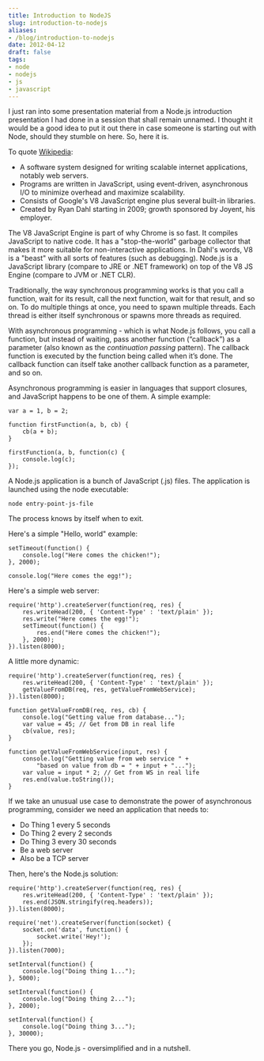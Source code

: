 ```yaml
---
title: Introduction to NodeJS
slug: introduction-to-nodejs
aliases:
- /blog/introduction-to-nodejs
date: 2012-04-12
draft: false
tags:
- node
- nodejs
- js
- javascript
---
```

I just ran into some presentation material from a Node.js introduction presentation I had done in a session that shall remain unnamed. I thought it would be a good idea to put it out there in case someone is starting out with Node, should they stumble on here. So, here it is.

To quote [Wikipedia](http://en.wikipedia.org/wiki/Nodejs):

+ A software system designed for writing scalable internet applications, notably web servers.
+ Programs are written in JavaScript, using event-driven, asynchronous I/O to minimize overhead and maximize scalability.
+ Consists of Google's V8 JavaScript engine plus several built-in libraries.
+ Created by Ryan Dahl starting in 2009; growth sponsored by Joyent, his employer.

The V8 JavaScript Engine is part of why Chrome is so fast. It compiles JavaScript to native code. It has a "stop-the-world" garbage collector that makes it more suitable for non-interactive applications. In Dahl's words, V8 is a "beast" with all sorts of features (such as debugging). Node.js is a JavaScript library (compare to JRE or .NET framework) on top of the V8 JS Engine (compare to JVM or .NET CLR).

Traditionally, the way synchronous programming works is that you call a function, wait for its result, call the next function, wait for that result, and so on. To do multiple things at once, you need to spawn multiple threads. Each thread is either itself synchronous or spawns more threads as required.

With asynchronous programming - which is what Node.js follows, you call a function, but instead of waiting, pass another function (“callback”) as a parameter (also known as the *continuation passing* pattern). The callback function is executed by the function being called when it’s done. The callback function can itself take another callback function as a parameter, and so on.

Asynchronous programming is easier in languages that support closures, and JavaScript happens to be one of them. A simple example:

    var a = 1, b = 2;

    function firstFunction(a, b, cb) {
	    cb(a + b);
    }

    firstFunction(a, b, function(c) {
	    console.log(c);
    });

A Node.js application is a bunch of JavaScript (.js) files. The application is launched using the node executable:

    node entry-point-js-file

The process knows by itself when to exit.

Here's a simple "Hello, world" example:

	setTimeout(function() {
		console.log("Here comes the chicken!");
	}, 2000);

	console.log("Here comes the egg!");

Here's a simple web server:

	require('http').createServer(function(req, res) {
		res.writeHead(200, { 'Content-Type' : 'text/plain' });
		res.write("Here comes the egg!");
		setTimeout(function() {
			res.end("Here comes the chicken!");
		}, 2000);
	}).listen(8000);

A little more dynamic:

	require('http').createServer(function(req, res) {
		res.writeHead(200, { 'Content-Type' : 'text/plain' });
		getValueFromDB(req, res, getValueFromWebService);
	}).listen(8000);
	
	function getValueFromDB(req, res, cb) {
		console.log("Getting value from database...");
		var value = 45; // Get from DB in real life
		cb(value, res);
	}
	
	function getValueFromWebService(input, res) {
		console.log("Getting value from web service " +
			"based on value from db = " + input + "...");
		var value = input * 2; // Get from WS in real life
		res.end(value.toString());
	}

If we take an unusual use case to demonstrate the power of asynchronous programming, consider we need an application that needs to: 

+ Do Thing 1 every 5 seconds
+ Do Thing 2 every 2 seconds
+ Do Thing 3 every 30 seconds
+ Be a web server
+ Also be a TCP server

Then, here's the Node.js solution:

	require('http').createServer(function(req, res) {
		res.writeHead(200, { 'Content-Type' : 'text/plain' });
		res.end(JSON.stringify(req.headers));
	}).listen(8000);
	
	require('net').createServer(function(socket) {
		socket.on('data', function() {
			socket.write('Hey!');
		});
	}).listen(7000);
	
	setInterval(function() {
		console.log("Doing thing 1...");
	}, 5000);
	
	setInterval(function() {
		console.log("Doing thing 2...");
	}, 2000);
	
	setInterval(function() {
		console.log("Doing thing 3...");
	}, 30000);

There you go, Node.js - oversimplified and in a nutshell.